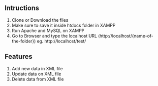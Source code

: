 ## Intructions
1. Clone or Download the files
2. Make sure to save it inside htdocs folder in XAMPP
3. Run Apache and MySQL on XAMPP
4. Go to Browser and type the localhost URL (http://localhost/{name-of-the-folder}) eg. http://localhost/test/

## Features
1. Add new data in XML file
2. Update data on XML file
3. Delete data from XML file
